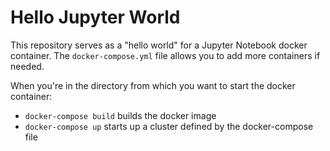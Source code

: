 # Hello Jupyter World
This repository serves as a "hello world" for a Jupyter Notebook docker container. The `docker-compose.yml` file allows you to add more containers if needed. 

When you're in the directory from which you want to start the docker container: 
- `docker-compose build` builds the docker image
- `docker-compose up` starts up a cluster defined by the docker-compose file
